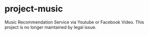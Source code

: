# project-music
Music Recommendation Service via Youtube or Facebook Video. This project is no longer maintained by legal issue.
